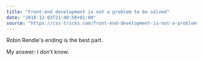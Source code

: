 ```yaml
---
title: "Front-end development is not a problem to be solved"
date: "2018-12-03T21:40:58+01:00"
source: "https://css-tricks.com/front-end-development-is-not-a-problem-to-be-solved/"
---
```


Robin Rendle's ending is the best part.

My answer: I don't know.
